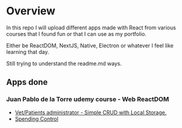 # Overview

In this repo I will upload different apps made with React from various courses that I found fun or that I can use as my portfolio.

Either be ReactDOM, NextJS, Native, Electron or whatever I feel like learning that day.

Still trying to understand the readme.md ways.

## Apps done

### Juan Pablo de la Torre udemy course - Web ReactDOM

- [Vet/Patients administrator - Simple CRUD with Local Storage.](https://spiffy-kataifi-4e8f0c.netlify.app/)
- [Spending Control](https://golden-treacle-310ecb.netlify.app/)
